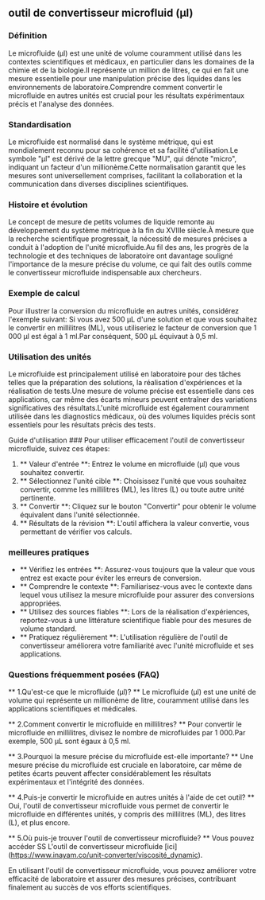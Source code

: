 ## outil de convertisseur microfluid (μl)

### Définition
Le microfluide (μl) est une unité de volume couramment utilisé dans les contextes scientifiques et médicaux, en particulier dans les domaines de la chimie et de la biologie.Il représente un million de litres, ce qui en fait une mesure essentielle pour une manipulation précise des liquides dans les environnements de laboratoire.Comprendre comment convertir le microfluide en autres unités est crucial pour les résultats expérimentaux précis et l'analyse des données.

### Standardisation
Le microfluide est normalisé dans le système métrique, qui est mondialement reconnu pour sa cohérence et sa facilité d'utilisation.Le symbole "μl" est dérivé de la lettre grecque "MU", qui dénote "micro", indiquant un facteur d'un millionème.Cette normalisation garantit que les mesures sont universellement comprises, facilitant la collaboration et la communication dans diverses disciplines scientifiques.

### Histoire et évolution
Le concept de mesure de petits volumes de liquide remonte au développement du système métrique à la fin du XVIIIe siècle.À mesure que la recherche scientifique progressait, la nécessité de mesures précises a conduit à l'adoption de l'unité microfluide.Au fil des ans, les progrès de la technologie et des techniques de laboratoire ont davantage souligné l'importance de la mesure précise du volume, ce qui fait des outils comme le convertisseur microfluide indispensable aux chercheurs.

### Exemple de calcul
Pour illustrer la conversion du microfluide en autres unités, considérez l'exemple suivant:
Si vous avez 500 μL d'une solution et que vous souhaitez le convertir en millilitres (ML), vous utiliseriez le facteur de conversion que 1 000 μl est égal à 1 ml.Par conséquent, 500 μL équivaut à 0,5 ml.

### Utilisation des unités
Le microfluide est principalement utilisé en laboratoire pour des tâches telles que la préparation des solutions, la réalisation d'expériences et la réalisation de tests.Une mesure de volume précise est essentielle dans ces applications, car même des écarts mineurs peuvent entraîner des variations significatives des résultats.L'unité microfluide est également couramment utilisée dans les diagnostics médicaux, où des volumes liquides précis sont essentiels pour les résultats précis des tests.

Guide d'utilisation ###
Pour utiliser efficacement l'outil de convertisseur microfluide, suivez ces étapes:
1. ** Valeur d'entrée **: Entrez le volume en microfluide (μl) que vous souhaitez convertir.
2. ** Sélectionnez l'unité cible **: Choisissez l'unité que vous souhaitez convertir, comme les millilitres (ML), les litres (L) ou toute autre unité pertinente.
3. ** Convertir **: Cliquez sur le bouton "Convertir" pour obtenir le volume équivalent dans l'unité sélectionnée.
4. ** Résultats de la révision **: L'outil affichera la valeur convertie, vous permettant de vérifier vos calculs.

### meilleures pratiques
- ** Vérifiez les entrées **: Assurez-vous toujours que la valeur que vous entrez est exacte pour éviter les erreurs de conversion.
- ** Comprendre le contexte **: Familiarisez-vous avec le contexte dans lequel vous utilisez la mesure microfluide pour assurer des conversions appropriées.
- ** Utilisez des sources fiables **: Lors de la réalisation d'expériences, reportez-vous à une littérature scientifique fiable pour des mesures de volume standard.
- ** Pratiquez régulièrement **: L'utilisation régulière de l'outil de convertisseur améliorera votre familiarité avec l'unité microfluide et ses applications.

### Questions fréquemment posées (FAQ)

** 1.Qu'est-ce que le microfluide (μl)? **
Le microfluide (μl) est une unité de volume qui représente un millionème de litre, couramment utilisé dans les applications scientifiques et médicales.

** 2.Comment convertir le microfluide en millilitres? **
Pour convertir le microfluide en millilitres, divisez le nombre de microfluides par 1 000.Par exemple, 500 μL sont égaux à 0,5 ml.

** 3.Pourquoi la mesure précise du microfluide est-elle importante? **
Une mesure précise du microfluide est cruciale en laboratoire, car même de petites écarts peuvent affecter considérablement les résultats expérimentaux et l'intégrité des données.

** 4.Puis-je convertir le microfluide en autres unités à l'aide de cet outil? **
Oui, l'outil de convertisseur microfluide vous permet de convertir le microfluide en différentes unités, y compris des millilitres (ML), des litres (L), et plus encore.

** 5.Où puis-je trouver l'outil de convertisseur microfluide? **
Vous pouvez accéder SS L'outil de convertisseur microfluide [ici] (https://www.inayam.co/unit-converter/viscosité_dynamic).

En utilisant l'outil de convertisseur microfluide, vous pouvez améliorer votre efficacité de laboratoire et assurer des mesures précises, contribuant finalement au succès de vos efforts scientifiques.